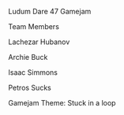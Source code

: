Ludum Dare 47 Gamejam

Team Members

Lachezar Hubanov

Archie Buck

Isaac Simmons

Petros Sucks

Gamejam Theme: Stuck in a loop
